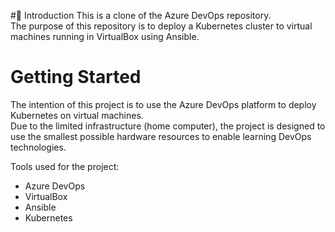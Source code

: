 #🔆 Introduction 
This is a clone of the Azure DevOps repository.  
The purpose of this repository is to deploy a Kubernetes cluster to virtual machines running in VirtualBox using Ansible.

# Getting Started
The intention of this project is to use the Azure DevOps platform to deploy Kubernetes on virtual machines.  
Due to the limited infrastructure (home computer), the project is designed to use the smallest possible hardware resources to enable learning DevOps technologies.

Tools used for the project:
- Azure DevOps
- VirtualBox
- Ansible
- Kubernetes